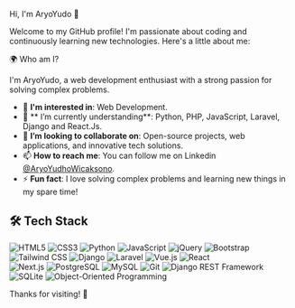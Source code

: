 
Hi, I'm AryoYudo 👋

Welcome to my GitHub profile! I'm passionate about coding and continuously learning new technologies. Here's a little about me:

🌍 Who am I?

I'm AryoYudo, a web development enthusiast with a strong passion for solving complex problems.

- 👀 **I'm interested in**: Web Development.
- 🌱 ** I’m currently understanding**: Python, PHP, JavaScript, Laravel, Django and React.Js.
- 💞️ **I’m looking to collaborate on**: Open-source projects, web applications, and innovative tech solutions.
- 📫 **How to reach me**: You can follow me on Linkedin [@AryoYudhoWicaksono](https://www.linkedin.com/in/aryoyudho/).
- ⚡ **Fun fact**: I love solving complex problems and learning new things in my spare time!

## 🛠 Tech Stack

![HTML5](https://img.shields.io/badge/HTML5-E34F26?style=flat&logo=html5&logoColor=white) 
![CSS3](https://img.shields.io/badge/CSS3-1572B6?style=flat&logo=css3&logoColor=white) 
![Python](https://img.shields.io/badge/Python-3776AB?style=flat&logo=python&logoColor=white)
![JavaScript](https://img.shields.io/badge/JavaScript-F7DF1E?style=flat&logo=javascript&logoColor=black) 
![jQuery](https://img.shields.io/badge/jQuery-0769AD?style=flat&logo=jquery&logoColor=white) 
![Bootstrap](https://img.shields.io/badge/Bootstrap-7952B3?style=flat&logo=bootstrap&logoColor=white) 
![Tailwind CSS](https://img.shields.io/badge/Tailwind_CSS-06B6D4?style=flat&logo=tailwind-css&logoColor=white) 
![Django](https://img.shields.io/badge/Django-092D1F?style=flat&logo=django&logoColor=white) 
![Laravel](https://img.shields.io/badge/Laravel-EF4135?style=flat&logo=laravel&logoColor=white) 
![Vue.js](https://img.shields.io/badge/Vue.js-4FC08D?style=flat&logo=vue.js&logoColor=white) 
![React](https://img.shields.io/badge/React-61DAFB?style=flat&logo=react&logoColor=black)  
![Next.js](https://img.shields.io/badge/Next.js-000000?style=flat&logo=next.js&logoColor=white) 
![PostgreSQL](https://img.shields.io/badge/PostgreSQL-4169E1?style=flat&logo=postgresql&logoColor=white) 
![MySQL](https://img.shields.io/badge/MySQL-4479A1?style=flat&logo=mysql&logoColor=white) 
![Git](https://img.shields.io/badge/Git-F05032?style=flat&logo=git&logoColor=white) 
![Django REST Framework](https://img.shields.io/badge/Django_REST_Framework-009688?style=flat&logo=django&logoColor=white) 
![SQLite](https://img.shields.io/badge/SQLite-003B57?style=flat&logo=sqlite&logoColor=white) 
![Object-Oriented Programming](https://img.shields.io/badge/OOP-50A2D3?style=flat&logoColor=white)

Thanks for visiting! 🚀
